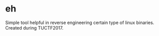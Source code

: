 # eh
Simple tool helpful in reverse engineering certain type of linux binaries. Created during TUCTF2017.
